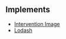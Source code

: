 ## Implements

- [Intervention Image](http://image.intervention.io/)
- [Lodash](https://lodash.com/)
